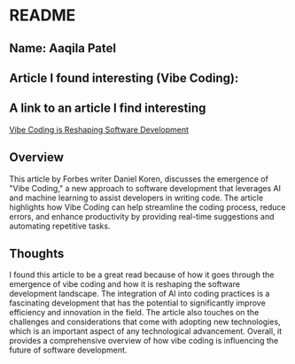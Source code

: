 # README
## Name: Aaqila Patel

## Article I found interesting (Vibe Coding): 

## A link to an article I find interesting
[Vibe Coding is Reshaping Software Development](https://www.forbes.com/councils/forbesagencycouncil/2025/09/16/vibe-coding-is-reshaping-software-development-heres-what-to-know/)  

## Overview
This article by Forbes writer Daniel Koren, discusses the emergence of "Vibe Coding," a new approach to software development that leverages AI and machine learning to assist developers in writing code. The article highlights how Vibe Coding can help streamline the coding process, reduce errors, and enhance productivity by providing real-time suggestions and automating repetitive tasks.

## Thoughts
I found this article to be a great read because of how it goes through the emergence of vibe coding and how it is reshaping the software development landscape. The integration of AI into coding practices is a fascinating development that has the potential to significantly improve efficiency and innovation in the field. The article also touches on the challenges and considerations that come with adopting new technologies, which is an important aspect of any technological advancement. Overall, it provides a comprehensive overview of how vibe coding is influencing the future of software development.

